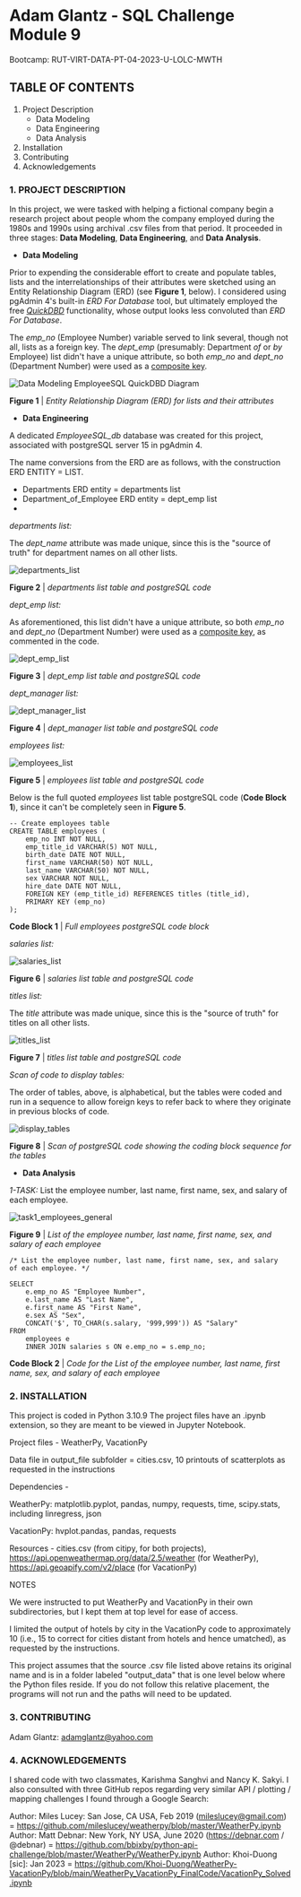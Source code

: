 # Adam Glantz - SQL Challenge Module 9
Bootcamp: RUT-VIRT-DATA-PT-04-2023-U-LOLC-MWTH

## TABLE OF CONTENTS

1. Project Description
   - Data Modeling
   - Data Engineering
   - Data Analysis
2. Installation
3. Contributing
4. Acknowledgements

### 1. PROJECT DESCRIPTION

In this project, we were tasked with helping a fictional company begin a research project about people whom the company employed during the 1980s and 1990s using archival .csv files from that period. It proceeded in three stages: **Data Modeling**, **Data Engineering**, and **Data Analysis**.

- **Data Modeling**

Prior to expending the considerable effort to create and populate tables, lists and the interrelationships of their attributes were sketched using an Entity Relationship Diagram (ERD) (see **Figure 1**, below). I considered using pgAdmin 4's built-in *ERD For Database* tool, but ultimately employed the free [*QuickDBD*](http://www.quickdatabasediagrams.com/) functionality, whose output looks less convoluted than *ERD For Database*.

The *emp_no* (Employee Number) variable served to link several, though not all, lists as a foreign key. The *dept_emp* (presumably: Department *of* or *by* Employee) list didn't have a unique attribute, so both *emp_no* and *dept_no* (Department Number) were used as a [composite key](https://en.wikipedia.org/wiki/Composite_key).

![Data Modeling EmployeeSQL QuickDBD Diagram](https://github.com/aglantzrbc/sql-challenge/assets/127694342/beef1c16-de3e-445d-bcae-5e4e7cca7067)

**Figure 1** | *Entity Relationship Diagram (ERD) for lists and their attributes*

- **Data Engineering**

A dedicated *EmployeeSQL_db* database was created for this project, associated with postgreSQL server 15 in pgAdmin 4.

The name conversions from the ERD are as follows, with the construction ERD ENTITY = LIST.

   -  Departments ERD entity = departments list
   -  Department_of_Employee ERD entity = dept_emp list
   -  

*departments list:*

The *dept_name* attribute was made unique, since this is the "source of truth" for department names on all other lists.

![departments_list](https://github.com/aglantzrbc/sql-challenge/assets/127694342/bd482117-1dc0-480a-b2d9-8876a09eeb92)

**Figure 2** | *departments list table and postgreSQL code*

*dept_emp list:*

As aforementioned, this list didn't have a unique attribute, so both *emp_no* and *dept_no* (Department Number) were used as a [composite key](https://en.wikipedia.org/wiki/Composite_key), as commented in the code.

![dept_emp_list](https://github.com/aglantzrbc/sql-challenge/assets/127694342/fa213313-aee5-40f9-8d2d-698e778ce983)

**Figure 3** | *dept_emp list table and postgreSQL code*

*dept_manager list:*

![dept_manager_list](https://github.com/aglantzrbc/sql-challenge/assets/127694342/05b99a6e-26a4-479d-9d83-d11924129210)

**Figure 4** | *dept_manager list table and postgreSQL code*

*employees list:*

![employees_list](https://github.com/aglantzrbc/sql-challenge/assets/127694342/1de3b73f-2650-4bc6-ac8c-4eac6379582b)

**Figure 5** | *employees list table and postgreSQL code*

Below is the full quoted *employees* list table postgreSQL code (**Code Block 1**), since it can't be completely seen in **Figure 5**.

```
-- Create employees table
CREATE TABLE employees (
    emp_no INT NOT NULL,
    emp_title_id VARCHAR(5) NOT NULL,
    birth_date DATE NOT NULL,
    first_name VARCHAR(50) NOT NULL,
    last_name VARCHAR(50) NOT NULL,
    sex VARCHAR NOT NULL,
    hire_date DATE NOT NULL, 
    FOREIGN KEY (emp_title_id) REFERENCES titles (title_id),
    PRIMARY KEY (emp_no)
);
```
**Code Block 1** | *Full employees postgreSQL code block*

*salaries list:*

![salaries_list](https://github.com/aglantzrbc/sql-challenge/assets/127694342/feea46f8-99d6-4bf9-bcf1-8f2618f4859d)

**Figure 6** | *salaries list table and postgreSQL code*

*titles list:*

The *title* attribute was made unique, since this is the "source of truth" for titles on all other lists.

![titles_list](https://github.com/aglantzrbc/sql-challenge/assets/127694342/51f55f56-4a51-4b05-bd34-d4b8a425a855)

**Figure 7** | *titles list table and postgreSQL code*

*Scan of code to display tables:*

The order of tables, above, is alphabetical, but the tables were coded and run in a sequence to allow foreign keys to refer back to where they originate in previous blocks of code.

![display_tables](https://github.com/aglantzrbc/sql-challenge/assets/127694342/38b52fad-29c8-42e9-9b7e-260153578403)

**Figure 8** | *Scan of postgreSQL code showing the coding block sequence for the tables*

- **Data Analysis**

*1-TASK:* List the employee number, last name, first name, sex, and salary of each employee.

![task1_employees_general](https://github.com/aglantzrbc/sql-challenge/assets/127694342/7dbdfe8e-53ba-4cb6-a64f-f8f86e52f8f8)

**Figure 9** | *List of the employee number, last name, first name, sex, and salary of each employee*

```
/* List the employee number, last name, first name, sex, and salary 
of each employee. */

SELECT
    e.emp_no AS "Employee Number",
    e.last_name AS "Last Name",
    e.first_name AS "First Name",
    e.sex AS "Sex",
    CONCAT('$', TO_CHAR(s.salary, '999,999')) AS "Salary"
FROM
    employees e
    INNER JOIN salaries s ON e.emp_no = s.emp_no;
```

**Code Block 2** | *Code for the List of the employee number, last name, first name, sex, and salary of each employee*

### 2. INSTALLATION

This project is coded in Python 3.10.9 The project files have an .ipynb extension, so they are meant to be viewed in Jupyter Notebook.

Project files - WeatherPy, VacationPy

Data file in output_file subfolder = cities.csv, 10 printouts of scatterplots as requested in the instructions

Dependencies -

WeatherPy: matplotlib.pyplot, pandas, numpy, requests, time, scipy.stats, including linregress, json

VacationPy: hvplot.pandas, pandas, requests

Resources - cities.csv (from citipy, for both projects), https://api.openweathermap.org/data/2.5/weather (for WeatherPy), https://api.geoapify.com/v2/place (for VacationPy)

NOTES

We were instructed to put WeatherPy and VacationPy in their own subdirectories, but I kept them at top level for ease of access.

I limited the output of hotels by city in the VacationPy code to approximately 10 (i.e., 15 to correct for cities distant from hotels and hence umatched), as requested by the instructions.

This project assumes that the source .csv file listed above retains its original name and is in a folder labeled "output_data" that is one level below where the Python files reside. If you do not follow this relative placement, the programs will not run and the paths will need to be updated.

### 3. CONTRIBUTING

Adam Glantz: adamglantz@yahoo.com

### 4. ACKNOWLEDGEMENTS

I shared code with two classmates, Karishma Sanghvi and Nancy K. Sakyi. I also consulted with three GitHub repos regarding very similar API / plotting / mapping challenges I found through a Google Search:

Author: Miles Lucey: San Jose, CA USA, Feb 2019 (mileslucey@gmail.com) = https://github.com/mileslucey/weatherpy/blob/master/WeatherPy.ipynb
Author: Matt Debnar: New York, NY USA, June 2020 (https://debnar.com / @debnar) = https://github.com/bbixby/python-api-challenge/blob/master/WeatherPy/WeatherPy.ipynb
Author: Khoi-Duong [sic]: Jan 2023 = https://github.com/Khoi-Duong/WeatherPy-VacationPy/blob/main/WeatherPy_VacationPy_FinalCode/VacationPy_Solved.ipynb
